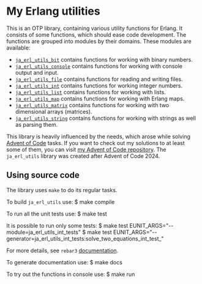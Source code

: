 # My Erlang utilities

This is an OTP library, containing various utility functions for Erlang.
It consists of some functions, which should ease code development.
The functions are grouped into modules by their domains. These modules are available:
* [`ja_erl_utils_bit`](ja_erl_utils_bit.html) contains functions for working with binary numbers.
* [`ja_erl_utils_console`](ja_erl_utils_console.html) contains functions for working with console output and input.
* [`ja_erl_utils_file`](ja_erl_utils_file.html) contains functions for reading and writing files.
* [`ja_erl_utils_int`](ja_erl_utils_int.html) contains functions for working integer numbers.
* [`ja_erl_utils_list`](ja_erl_utils_list.html) contains functions for working with lists.
* [`ja_erl_utils_map`](ja_erl_utils_map.html) contains functions for working with Erlang maps.
* [`ja_erl_utils_matrix`](ja_erl_utils_matrix.html) contains functions for working with two dimensional arrays (matrices).
* [`ja_erl_utils_string`](ja_erl_utils_string.html) contains functions for working with strings as well as parsing them.

This library is heavily influenced by the needs, which arose while solving [Advent of Code](https://adventofcode.com/) tasks.
If you want to check out my solutions to at least some of them, you can visit [my Advent of Code repository](https://github.com/Juliusan/adventofcode).
The `ja_erl_utils` library was created after Advent of Code 2024.

## Using source code

The library uses `make` to do its regular tasks.

To build `ja_erl_utils` use:
    $ make compile

To run all the unit tests use:
    $ make test

It is possible to run only some tests:
    $ make test EUNIT_ARGS="--module=ja_erl_utils_int_tests"
    $ make test EUNIT_ARGS="--generator=ja_erl_utils_int_tests:solve_two_equations_int_test_"

For more details, see `rebar3` [documentation](https://rebar3.org/docs/commands/#eunit).

To generate documentation use:
    $ make docs

To try out the functions in console use:
    $ make run
